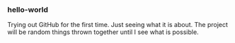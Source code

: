 ### hello-world

Trying out GitHub for the first time.  Just seeing what it is about.  The project will be random things thrown together until I see what is possible.
